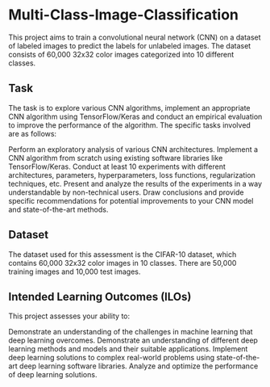 # Multi-Class-Image-Classification

This project aims to train a convolutional neural network (CNN) on a dataset of labeled images to predict the labels for unlabeled images. The dataset consists of 60,000 32x32 color images categorized into 10 different classes.

## Task

The task is to explore various CNN algorithms, implement an appropriate CNN algorithm using TensorFlow/Keras and conduct an empirical evaluation to improve the performance of the algorithm. The specific tasks involved are as follows:

Perform an exploratory analysis of various CNN architectures.
Implement a CNN algorithm from scratch using existing software libraries like TensorFlow/Keras.
Conduct at least 10 experiments with different architectures, parameters, hyperparameters, loss functions, regularization techniques, etc.
Present and analyze the results of the experiments in a way understandable by non-technical users.
Draw conclusions and provide specific recommendations for potential improvements to your CNN model and state-of-the-art methods.

## Dataset

The dataset used for this assessment is the CIFAR-10 dataset, which contains 60,000 32x32 color images in 10 classes. There are 50,000 training images and 10,000 test images.

## Intended Learning Outcomes (ILOs)

This project assesses your ability to:

Demonstrate an understanding of the challenges in machine learning that deep learning overcomes.
Demonstrate an understanding of different deep learning methods and models and their suitable applications.
Implement deep learning solutions to complex real-world problems using state-of-the-art deep learning software libraries.
Analyze and optimize the performance of deep learning solutions.
